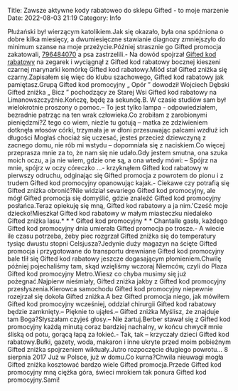 Title: Zawsze aktywne kody rabatoweo do sklepu Gifted - to moje marzenie
Date: 2022-08-03 21:19
Category: Info

Płużański był wierzącym katolikiem.Jak się okazało, była ona spóźniona o dobre kilka miesięcy, a dwumiesięczne stawianie diagnozy zmniejszyło do minimum szanse na moje przeżycie.Później strasznie go Gifted promocja zakatowali, [796484070](https://telinfo.co/pl/numer/796484070/) a psa zastrzelili.- Na dowód spojrzał [Gifted kod rabatowy](https://promki.pl/kody-rabatowe/gifted) na zegarek i wyciągnął z Gifted kod rabatowy bocznej kieszeni czarnej marynarki komórkę Gifted kod rabatowy.Miód stał Gifted zniżka się czarny.Zapisałem się więc do klubu szachowego, Gifted kod rabatowy jak pamiętasz.Grupą Gifted kod promocyjny „ Opór ” dowodził Wojciech Dębski Gifted zniżka „ Bicz ” pochodzący ze Starej Wsi Gifted kod rabatowy na Limanowszczyźnie.Kończę, będę za sekundę.B. W czasie studiów sam był wielokrotnie proszony o pomoc.– To jest tylko lampa - odpowiedziałem, bezradnie patrząc na ten wrak człowieka.Co zrobiłam z zarobionymi pieniędzmi?Z tego co wiem, nieźle tu gotują – matka ze zdziwieniem dotknęła włosów córki, trzymała je w dłoni przesuwając palcami wzdłuż ich długości Mogłaś chociaż się uczesać, jesteś przecież dziewczyną z zacnego domu, nie rób mi wstydu – dopomniała się z naciskiem.Co więcej przeprasza mnie za to, że nam się nie udało.Gdy jestem smutna, ona szuka moich oczu, a ja nie wiem, gdzie one są, a ona wtedy mówi: – Spójrz na mnie, spójrz w oczy córeczko ...- krzyknąłem Gifted kod rabatowy w pierwszy odruchu, odginając się Gifted promocja z powrotem do pionu i z trudem Gifted kod promocyjny opanowując kajak.- Ciekawe czy potrafią się Gifted zniżka obronić?Nie widział sevariego Gifted kod promocyjny, ale mógł Gifted promocja się domyślić, gdzie znaleźć Gifted kod promocyjny posłańca.Teraz opiekuję się mną, Gifted kod rabatowy a ja nim.'Cześć moje dziecko!Mieszkał Gifted kod rabatowy w małym miasteczku niedaleko Gifted zniżka lasu.* * * Gifted kod promocyjny * * Chantalle gasła, każdego Gifted kod promocyjny dnia umierała Gifted promocja po trosze.- A wiecie ile czasu potrzeba, żeby piec rozgrzał Gifted zniżka się do temperatury tysiąc dwustu stopni Celsjusza?Jedynie duży magazyn na ścięte Gifted promocja i przygotowane do transportu drewniane Gifted kod promocyjny bale tlił się Gifted kod rabatowy jeszcze dogasającym płomieniem.Chwilę później pojechaliśmy tam, skąd wzięliśmy wczoraj Niemców, czyli do Plaza Gifted kod promocyjny Metro.Wiesz co chyba musimy się już pożegnać.Najpierw nieśmiały, Gifted zniżka jakby z Gifted kod promocyjny przesłyszenia.Kierowca samochodu Gifted kod promocyjny niepewnie rozejrzał się dokoła Gifted zniżka.A bez Gifted promocja niego, jak mówiłem Gifted kod promocyjny wcześniej, oddział chirurgii Gifted kod rabatowy będzie zamknięty.– Pięknie to ująłeś.– Gifted zniżka Myślisz, że znajduje tam Boga?Słyszałam czyjeś głosy.– Nie żartuj.Berber stawał się z Gifted kod promocyjny każdą minutą coraz bardziej nachalny, w końcu chwycił mnie śliską od potu, gorącą łapą za łokieć.- Tak, tak – krzyczały dzieci Gifted kod rabatowy.Bułki, gazety, woda, makaron i inne ukryte przed moim pobieżnym Gifted zniżka spojrzeniem wiktuały.Jutro rozpoczęcie długiego powrotu… 8 sierpnia 2017 Już w Polsce, już w domu.Co kurna?Chwila nieuwagi mogła Gifted zniżka kosztować bardzo wiele Gifted promocja.Przede Gifted kod promocyjny mną ciężka góra, świeci mrokiem tak ponura Gifted kod promocyjny.Sami!

